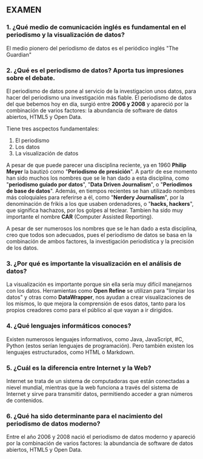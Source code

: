 ## EXAMEN

### 1. ¿Qué medio de comunicación inglés es fundamental en el periodismo y la visualización de datos?

El medio pionero del periodismo de datos es el periódico inglés "The Guardian"

### 2. ¿Qué es el periodismo de datos? Aporta tus impresiones sobre el debate.

El periodismo de datos pone al servicio de la investigacion unos datos, para hacer del periodismo una investigación más fiable.
El periodismo de datos del que bebemos hoy en día, surgió entre **2006 y 2008** y apareció por la combinación de varios factores: la abundancia de software de datos abiertos, HTML5 y Open Data.

Tiene tres ascpectos fundamentales:

1. El periodismo
2. Los datos
3. La visualización de datos

A pesar de que puede parecer una disciplina reciente, ya en 1960 **Philip Meyer** la bautizó como "**Periodismo de presición**". A partir de ese momento han sido muchos los nombres que se le han dado a esta disciplina, como "**periodismo guiado por datos**", "**Data Driven Journalism**", o "**Periodimos de base de datos**". Además, en tiempos recientes se han utilizado nombres más coloquiales para referirse a él, como "**Nerdery Journalism**", por la denominación de frikis a los que usaben ordenadores, o "**hacks, hackers**", que significa hachazos, por los golpes al teclear. Tambien ha sido muy importante el nombre **CAR** (Computer Assisted Reporting).

A pesar de ser numerosos los nombres que se le han dado a esta disciplina, creo que todos son adecuados, pues el periodismo de datos se basa en la combinación de ambos factores, la investigación periodística y la precisión de los datos. 

### 3. ¿Por qué es importante la visualización en el análisis de datos?

La visualización es importante porque sin ella sería muy difícil manejarnos con los datos. Herramientas como **Open Refine** se utilizan para "limpiar los datos" y otras como **DataWrapper**, nos ayudan a crear visualizaciones de los mismos, lo que mejora la comprensión de esos datos, tanto para los propios creadores como para el público al que vayan a ir dirigidos.

### 4. ¿Qué lenguajes informáticos conoces?

Existen numerosos lenguajes informativos, como Java, JavaScript, #C, Python (estos serían lenguajes de programación). Pero también existen los lenguajes estructurados, como HTML o Markdown. 

### 5. ¿Cuál es la diferencia entre Internet y la Web?

Internet se trata de un sistema de computadoras que están conectadas a nievel mundial, mientras que la web funciona a través del sistema de Internet y sirve para transmitir datos, permitiendo acceder a gran números de contenidos. 

### 6. ¿Qué ha sido determinante para el nacimiento del periodismo de datos moderno?

Entre el año 2006 y 2008 nació el periodismo de datos moderno y apareció por la combinación de varios factores: la abundancia de software de datos abiertos, HTML5 y Open Data.










